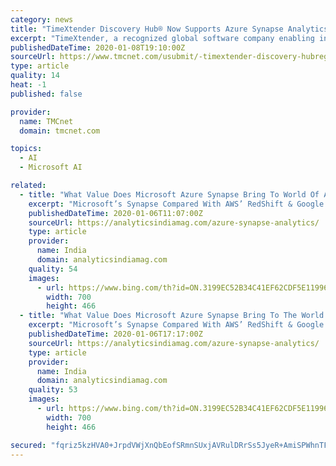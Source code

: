 ```yaml
---
category: news
title: "TimeXtender Discovery Hub® Now Supports Azure Synapse Analytics & SQL Server 2019"
excerpt: "TimeXtender, a recognized global software company enabling instant access to any type of data in the organization to support advanced analytics and artificial intelligence (AI), has announced a new release of its ... was upgraded to work seamlessly with both Azure Synapse Analytics and SQL Server 2019. Azure Synapse Analytics unites enterprise ..."
publishedDateTime: 2020-01-08T19:10:00Z
sourceUrl: https://www.tmcnet.com/usubmit/-timextender-discovery-hubreg-now-supports-azure-synapse-analytics-/2020/01/08/9078594.htm
type: article
quality: 14
heat: -1
published: false

provider:
  name: TMCnet
  domain: tmcnet.com

topics:
  - AI
  - Microsoft AI

related:
  - title: "What Value Does Microsoft Azure Synapse Bring To World Of Analytics?"
    excerpt: "Microsoft’s Synapse Compared With AWS’ RedShift & Google’s BigQuery? Azure Synapse also integrates with Power BI and Azure Machine Learning to gain insights for all users, all the way from data scientists to the business users using Power BI. Microsoft also said Synapse partner ecosystem that includes Databricks, Informatica, Accenture ..."
    publishedDateTime: 2020-01-06T11:07:00Z
    sourceUrl: https://analyticsindiamag.com/azure-synapse-analytics/
    type: article
    provider:
      name: India
      domain: analyticsindiamag.com
    quality: 54
    images:
      - url: https://www.bing.com/th?id=ON.3199EC52B34C41EF62CDF5E1199626A8
        width: 700
        height: 466
  - title: "What Value Does Microsoft Azure Synapse Bring To The World Of Analytics?"
    excerpt: "Microsoft’s Synapse Compared With AWS’ RedShift & Google’s BigQuery? Azure Synapse also integrates with Power BI and Azure Machine Learning to gain insights for all users, all the way from data scientists to the business users using Power BI. Microsoft also said Synapse partner ecosystem that includes Databricks, Informatica, Accenture ..."
    publishedDateTime: 2020-01-06T17:17:00Z
    sourceUrl: https://analyticsindiamag.com/azure-synapse-analytics/
    type: article
    provider:
      name: India
      domain: analyticsindiamag.com
    quality: 53
    images:
      - url: https://www.bing.com/th?id=ON.3199EC52B34C41EF62CDF5E1199626A8
        width: 700
        height: 466

secured: "fqriz5kzHVA0+JrpdVWjXnQbEofSRmnSUxjAVRulDRrSs5JyeR+AmiSPWhnTFFx6SDbwZ7RzzkTaCsghFUVQn7qyirg+XZyzl26MieQGIDfJ6eKE2Kd2YkYFrYlYTf03ukJ/8PGV2PtnBDKP3OVBx0C+B9b/Jt7z/vyG7+LeJkKjT3GQkMLtgPID3Hr5GUAqlr3hjfSWvclkmuzPsPBOD+zTQHHVAwfoiO/++v3q+WkRS8/1Ca/n3XSH3AWGfoAauT0iJZQlzJWMWQ36f7Porg==;xNtG/LfzMzsD0PfIvGW6zw=="
---
```



